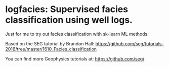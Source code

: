 # logfacies: Supervised facies classification using well logs.

Just for me to try out facies classification with sk-learn ML methods.

Based on the SEG tutorial by Brandon Hall:
https://github.com/seg/tutorials-2016/tree/master/1610_Facies_classification

You can find more Geophysics tutorials at:
https://github.com/seg/